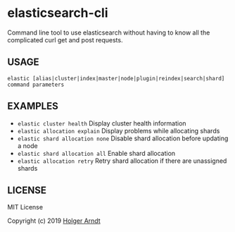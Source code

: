 # elasticsearch-cli
Command line tool to use elasticsearch without having to know all the complicated curl get and post requests.

## USAGE

`elastic [alias|cluster|index|master|node|plugin|reindex|search|shard] command parameters`

## EXAMPLES

- `elastic cluster health`                    Display cluster health information
- `elastic allocation explain`                Display problems while allocating shards
- `elastic shard allocation none`             Disable shard allocation before updating a node
- `elastic shard allocation all`              Enable shard allocation
- `elastic allocation retry`                  Retry shard allocation if there are unassigned shards

## LICENSE

MIT License

Copyright (c) 2019 [Holger Arndt](https://holger-arndt.com)
